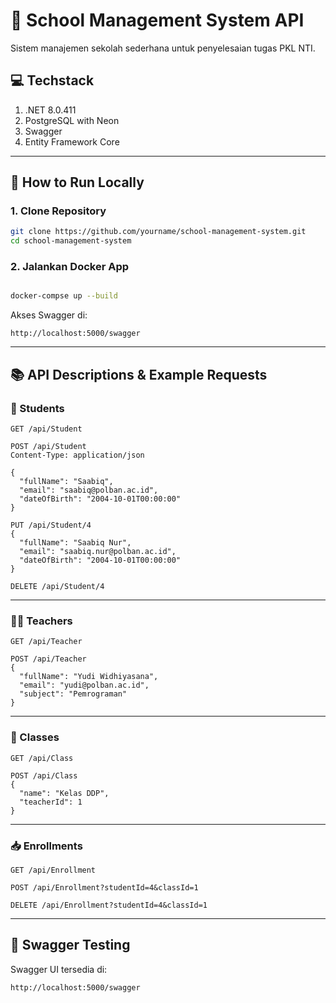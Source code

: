 # 🏫 School Management System API

Sistem manajemen sekolah sederhana untuk penyelesaian tugas PKL NTI.

## 💻 Techstack
1. .NET 8.0.411
2. PostgreSQL with Neon 
3. Swagger
4. Entity Framework Core

---

## 🚀 How to Run Locally

### 1. Clone Repository

```bash
git clone https://github.com/yourname/school-management-system.git
cd school-management-system
```

### 2. Jalankan Docker App

```bash

docker-compse up --build

```

Akses Swagger di:
```
http://localhost:5000/swagger
```

---

## 📚 API Descriptions & Example Requests

### 📌 Students

```http
GET /api/Student
```

```http
POST /api/Student
Content-Type: application/json

{
  "fullName": "Saabiq",
  "email": "saabiq@polban.ac.id",
  "dateOfBirth": "2004-10-01T00:00:00"
}
```

```http
PUT /api/Student/4
{
  "fullName": "Saabiq Nur",
  "email": "saabiq.nur@polban.ac.id",
  "dateOfBirth": "2004-10-01T00:00:00"
}
```

```http
DELETE /api/Student/4
```

---

### 👨‍🏫 Teachers

```http
GET /api/Teacher
```

```http
POST /api/Teacher
{
  "fullName": "Yudi Widhiyasana",
  "email": "yudi@polban.ac.id",
  "subject": "Pemrograman"
}
```

---

### 🏫 Classes

```http
GET /api/Class
```

```http
POST /api/Class
{
  "name": "Kelas DDP",
  "teacherId": 1
}
```

---

### 📥 Enrollments

```http
GET /api/Enrollment
```

```http
POST /api/Enrollment?studentId=4&classId=1
```

```http
DELETE /api/Enrollment?studentId=4&classId=1
```

---

## 🧪 Swagger Testing

Swagger UI tersedia di:
```
http://localhost:5000/swagger
```